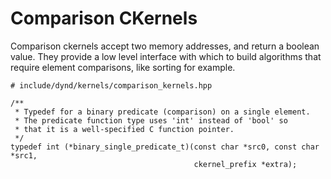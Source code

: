 ﻿# Comparison CKernels

Comparison ckernels accept two memory addresses, and
return a boolean value. They provide a low level
interface with which to build algorithms that require
element comparisons, like sorting for example.

```
# include/dynd/kernels/comparison_kernels.hpp

/**
 * Typedef for a binary predicate (comparison) on a single element.
 * The predicate function type uses 'int' instead of 'bool' so
 * that it is a well-specified C function pointer.
 */
typedef int (*binary_single_predicate_t)(const char *src0, const char *src1,
                                         ckernel_prefix *extra);
```
